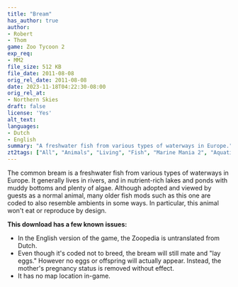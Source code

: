 ```yaml
---
title: "Bream"
has_author: true
author: 
- Robert
- Thom
game: Zoo Tycoon 2
exp_req: 
- MM2
file_size: 512 KB
file_date: 2011-08-08
orig_rel_date: 2011-08-08
date: 2023-11-18T04:22:30-08:00
orig_rel_at: 
- Northern Skies
draft: false
license: 'Yes'
alt_text: 
languages:
- Dutch
- English
summary: "A freshwater fish from various types of waterways in Europe."
zt2tags: ["All", "Animals", "Living", "Fish", "Marine Mania 2", "Aquatic"] 
---
```

The common bream is a freshwater fish from various types of waterways in Europe. It generally lives in rivers, and in nutrient-rich lakes and ponds with muddy bottoms and plenty of algae. Although adopted and viewed by guests as a normal animal, many older fish mods such as this one are coded to also resemble ambients in some ways. In particular, this animal won't eat or reproduce by design.

**This download has a few known issues:**
- In the English version of the game, the Zoopedia is untranslated from Dutch.
- Even though it's coded not to breed, the bream will still mate and "lay eggs." However no eggs or offspring will actually appear. Instead, the mother's pregnancy status is removed without effect.
- It has no map location in-game.